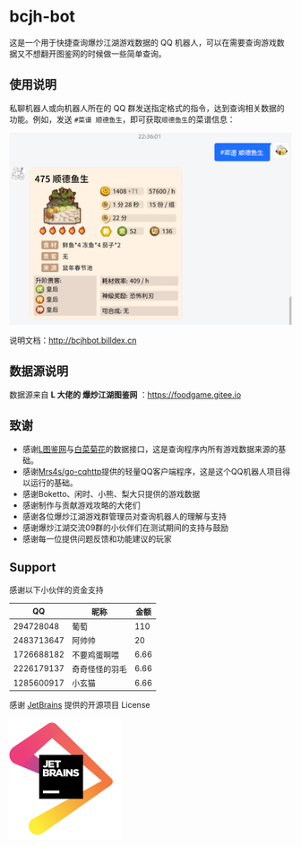 # bcjh-bot

这是一个用于快捷查询爆炒江湖游戏数据的 QQ 机器人，可以在需要查询游戏数据又不想翻开图鉴网的时候做一些简单查询。

## 使用说明

私聊机器人或向机器人所在的 QQ 群发送指定格式的指令，达到查询相关数据的功能。例如，发送 `#菜谱 顺德鱼生`，即可获取`顺德鱼生`的菜谱信息：

![#菜谱 顺德鱼生](doc/media/菜谱顺德鱼生.png ":size=450")

说明文档：http://bcjhbot.billdex.cn

## 数据源说明

数据源来自 **L 大佬的 爆炒江湖图鉴网** ：https://foodgame.gitee.io

## 致谢

- 感谢[L图鉴网](https://foodgame.gitee.io)与[白菜菊花](https://bcjh.xyz)的数据接口，这是查询程序内所有游戏数据来源的基础。
- 感谢[Mrs4s/go-cqhttp](https://github.com/Mrs4s/go-cqhttp)提供的轻量QQ客户端程序，这是这个QQ机器人项目得以运行的基础。
- 感谢Boketto、闲时、小熊、梨大只提供的游戏数据
- 感谢制作与贡献游戏攻略的大佬们
- 感谢各位爆炒江湖游戏群管理员对查询机器人的理解与支持
- 感谢爆炒江湖交流09群的小伙伴们在测试期间的支持与鼓励
- 感谢每一位提供问题反馈和功能建议的玩家

## Support

感谢以下小伙伴的资金支持

| QQ         | 昵称      | 金额 |
| ---------- |---------| ---- |
| 294728048  | 葡萄      | 110  |
| 2483713647 | 阿帅帅     | 20   |
| 1726688182 | 不要鸡蛋啊喂  | 6.66 |
| 2226179137 | 奇奇怪怪的羽毛 | 6.66 |
| 1285600917 | 小玄猫     | 6.66 |

感谢 [JetBrains](https://jb.gg/OpenSource.) 提供的开源项目 License

<img alt="" src= "doc/media/jetbrains.png" width="200">
